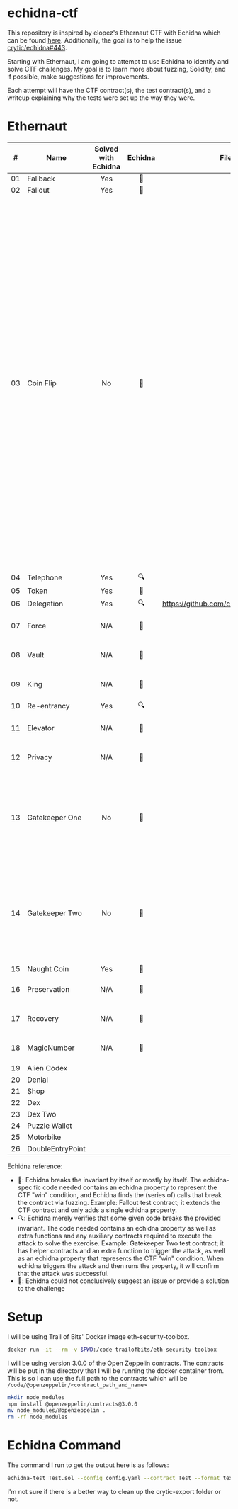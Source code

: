 # echidna-ctf
This repository is inspired by elopez's Ethernaut CTF with Echidna which can be found [here](https://github.com/elopez/echidna-ethernaut).  Additionally, the goal is to help the issue [crytic/echidna#443](https://github.com/crytic/echidna/issues/433). 

Starting with Ethernaut, I am going to attempt to use Echidna to identify and solve CTF challenges. My goal is to learn more about fuzzing, Solidity, and if possible, make suggestions for improvements.

Each attempt will have the CTF contract(s), the test contract(s), and a writeup explaining why the tests were set up the way they were. 

# Ethernaut

| \#  | Name             | Solved with Echidna |     Echidna     | Filed Issue                                  | Notes                                                                                                                                                                                                                                                                                                                                                                                                                                                  |
| --- | ---------------- |:-------------------:|:---------------:| -------------------------------------------- | ------------------------------------------------------------------------------------------------------------------------------------------------------------------------------------------------------------------------------------------------------------------------------------------------------------------------------------------------------------------------------------------------------------------------------------------------------ |
| 01  | Fallback         |         Yes         |    :muscle:     |                                              |                                                                                                                                                                                                                                                                                                                                                                                                                                                        |
| 02  | Fallout          |         Yes         |    :muscle:     |                                              |                                                                                                                                                                                                                                                                                                                                                                                                                                                        |
| 03  | Coin Flip        |         No          | :no_entry_sign: |                                              | The fuzzer does potentially lead you down the right path for solving this issue as it does cause the invariant to fail on 10 consecutive tries with time/block delays. However, in my testing it does not help discern what delay will give consistent predictable results. One thing to note is that the solution to this problem is not using a delay but instead to use the block hash to determine if the coin flip result will be heads or tails. |
| 04  | Telephone        |         Yes         |      :mag:      |                                              |                                                                                                                                                                                                                                                                                                                                                                                                                                                        |
| 05  | Token            |         Yes         |    :muscle:     |                                              |                                                                                                                                                                                                                                                                                                                                                                                                                                                        |
| 06  | Delegation       |         Yes         |      :mag:      | https://github.com/crytic/echidna/issues/764 |                                                                                                                                                                                                                                                                                                                                                                                                                                                        |
| 07  | Force            |         N/A         | :no_entry_sign: |                                              | Not applicable to a fuzzer.                                                                                                                                                                                                                                                                                                                                                                                                                            |
| 08  | Vault            |         N/A         | :no_entry_sign: |                                              | Not applicable to a fuzzer.                                                                                                                                                                                                                                                                                                                                                                                                                            |
| 09  | King             |         N/A         | :no_entry_sign: |                                              | Not applicable to a fuzzer.                                                                                                                                                                                                                                                                                                                                                                                                                            |
| 10  | Re-entrancy      |         Yes         |      :mag:      |                                              |                                                                                                                                                                                                                                                                                                                                                                                                                                                        |
| 11  | Elevator         |         N/A         | :no_entry_sign: |                                              | Not applicable to a fuzzer.                                                                                                                                                                                                                                                                                                                                                                                                                            |
| 12  | Privacy          |         N/A         | :no_entry_sign: |                                              | Not applicable to a fuzzer.                                                                                                                                                                                                                                                                                                                                                                                                                            |
| 13  | Gatekeeper One   |         No          | :no_entry_sign: |                                              | For Echidna to break this contract, it would need to randomize the amount of gas being sent.                                                                                                                                                                                                                                                                                                                                                           |
| 14  | Gatekeeper Two   |         No          | :no_entry_sign: |                                              | For Echidna to be able to solve this challenge, it would have to be able to randomize the inputs for a constructor.                                                                                                                                                                                                                                                                                                                                    |
| 15  | Naught Coin      |         Yes         |    :muscle:     |                                              |                                                                                                                                                                                                                                                                                                                                                                                                                                                        |
| 16  | Preservation     |         N/A         | :no_entry_sign: |                                              | Not applicable to a fuzzer.                                                                                                                                                                                                                                                                                                                                                                                                                            |
| 17  | Recovery         |         N/A         | :no_entry_sign: |                                              | Not applicable to a fuzzer.                                                                                                                                                                                                                                                                                                                                                                                                                            |
| 18  | MagicNumber      |         N/A         | :no_entry_sign: |                                              | Not applicable to a fuzzer.                                                                                                                                                                                                                                                                                                                                                                                                                            |
| 19  | Alien Codex      |                     |                 |                                              |                                                                                                                                                                                                                                                                                                                                                                                                                                                        |
| 20  | Denial           |                     |                 |                                              |                                                                                                                                                                                                                                                                                                                                                                                                                                                        |
| 21  | Shop             |                     |                 |                                              |                                                                                                                                                                                                                                                                                                                                                                                                                                                        |
| 22  | Dex              |                     |                 |                                              |                                                                                                                                                                                                                                                                                                                                                                                                                                                        |
| 23  | Dex Two          |                     |                 |                                              |                                                                                                                                                                                                                                                                                                                                                                                                                                                        |
| 24  | Puzzle Wallet    |                     |                 |                                              |                                                                                                                                                                                                                                                                                                                                                                                                                                                        |
| 25  | Motorbike        |                     |                 |                                              |                                                                                                                                                                                                                                                                                                                                                                                                                                                        |
| 26  | DoubleEntryPoint |                     |                 |                                              |                                                                                                                                                                                                                                                                                                                                                                                                                                                        |

Echidna reference:
 * :muscle:: Echidna breaks the invariant by itself or mostly by itself. The echidna-specific code needed contains an echidna property to represent the CTF "win" condition, and Echidna finds the (series of) calls that break the contract via fuzzing. Example: Fallout test contract; it extends the CTF contract and only adds a single echidna property.
 * :mag:: Echidna merely verifies that some given code breaks the provided invariant. The code needed contains an echidna property as well as extra functions and any auxiliary contracts required to execute the attack to solve the exercise. Example: Gatekeeper Two test contract; it has helper contracts and an extra function to trigger the attack, as well as an echidna property that represents the CTF "win" condition. When echidna triggers the attack and then runs the property, it will confirm that the attack was successful.
 * :no_entry_sign:: Echidna could not conclusively suggest an issue or provide a solution to the challenge



# Setup 
I will be using Trail of Bits' Docker image eth-security-toolbox.

```bash
docker run -it --rm -v $PWD:/code trailofbits/eth-security-toolbox
```

I will be using version 3.0.0 of the Open Zeppelin contracts. The contracts will be put in the directory that I will be running the docker container from. This is so I can use the full path to the contracts which will be `/code/@openzeppelin/<contract_path_and_name>`

```bash
mkdir node_modules
npm install @openzeppelin/contracts@3.0.0
mv node_modules/@openzeppelin .
rm -rf node_modules
```

# Echidna Command
The command I run to get the output here is as follows:
```bash
echidna-test Test.sol --config config.yaml --contract Test --format text | tee echidna-text-run.log && rm -rf crytic-export
```

I'm not sure if there is a better way to clean up the crytic-export folder or not. 
